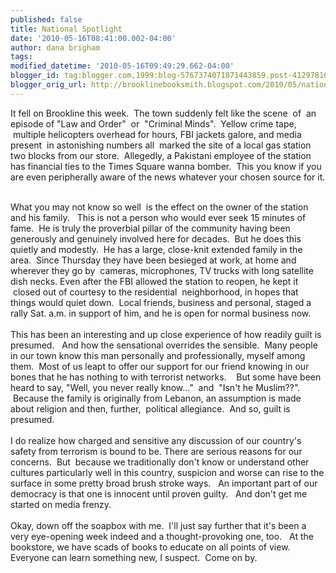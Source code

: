 ```yaml
---
published: false
title: National Spotlight
date: '2010-05-16T08:41:00.002-04:00'
author: dana brigham
tags: 
modified_datetime: '2010-05-16T09:49:29.662-04:00'
blogger_id: tag:blogger.com,1999:blog-5767374071871443859.post-4129781058112675229
blogger_orig_url: http://brooklinebooksmith.blogspot.com/2010/05/national-spotlight.html
---
```


It fell on Brookline this week.  The town suddenly felt like the scene  of  an episode of "Law and Order"  or  "Criminal Minds".  Yellow crime tape,  multiple helicopters overhead for hours, FBI jackets galore, and media present  in astonishing numbers all  marked the site of a local gas station two blocks from our store.  Allegedly, a Pakistani employee of the station has financial ties to the Times Square wanna bomber.  This you know if you are even peripherally aware of the news whatever your chosen source for it.<div><br /></div><div>What you may not know so well  is the effect on the owner of the station and his family.   This is not a person who would ever seek 15 minutes of fame.  He is truly the proverbial pillar of the community having been generously and genuinely involved here for decades.  But he does this quietly and modestly.  He has a large, close-knit extended family in the area.  Since Thursday they have been besieged at work, at home and wherever they go by  cameras, microphones, TV trucks with long satellite dish necks. Even after the FBI allowed the station to reopen, he kept it  closed out of courtesy to the residential  neighborhood, in hopes that things would quiet down.  Local friends, business and personal, staged a rally Sat. a.m. in support of him, and he is open for normal business now. </div><div><br /></div><div>This has been an interesting and up close experience of how readily guilt is presumed.   And how the sensational overrides the sensible.  Many people in our town know this man personally and professionally, myself among them.  Most of us leapt to offer our support for our friend knowing in our bones that he has nothing to with terrorist networks.    But some have been heard to say, "Well, you never really know..."  and  "Isn't he Muslim??".    Because the family is originally from Lebanon, an assumption is made about religion and then, further,  political allegiance.  And so, guilt is presumed.</div><div><br /></div><div>I do realize how charged and sensitive any discussion of our country's safety from terrorism is bound to be. There are serious reasons for our concerns.  But  because we traditionally don't know or understand other cultures particularly well in this country, suspicion and worse can rise to the surface in some pretty broad brush stroke ways.   An important part of our democracy is that one is innocent until proven guilty.   And don't get me started on media frenzy.</div><div><br /></div><div>Okay, down off the soapbox with me.  I'll just say further that it's been a very eye-opening week indeed and a thought-provoking one, too.   At the bookstore, we have scads of books to educate on all points of view.   Everyone can learn something new, I suspect.  Come on by.</div>